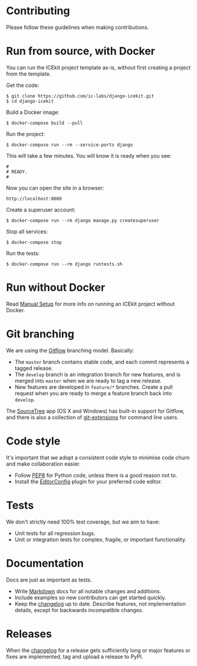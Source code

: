 # Contributing

Please follow these guidelines when making contributions.

# Run from source, with Docker

You can run the ICEkit project template as-is, without first creating a project
from the template.

Get the code:

    $ git clone https://github.com/ic-labs/django-icekit.git
    $ cd django-icekit

Build a Docker image:

    $ docker-compose build --pull

Run the project:

    $ docker-compose run --rm --service-ports django

This will take a few minutes. You will know it is ready when you see:

    #
    # READY.
    #

Now you can open the site in a browser:

    http://localhost:8000

Create a superuser account:

    $ docker-compose run --rm django manage.py createsuperuser

Stop all services:

    $ docker-compose stop

Run the tests:

    $ docker-compose run --rm django runtests.sh

# Run without Docker

Read [Manual Setup](../intro/manual-setup.md) for more info on running an
ICEkit project without Docker.

# Git branching

We are using the [Gitflow] branching model. Basically:

  * The `master` branch contains stable code, and each commit represents a
    tagged release.
  * The `develop` branch is an integration branch for new features, and is
    merged into `master` when we are ready to tag a new release.
  * New features are developed in `feature/*` branches. Create a pull request
    when you are ready to merge a feature branch back into `develop`.

The [SourceTree] app (OS X and Windows) has built-in support for Gitflow, and
there is also a collection of [git-extensions](https://github.com/nvie/gitflow/)
for command line users.

# Code style

It's important that we adopt a consistent code style to minimise code churn and
make collaboration easier.

  * Follow [PEP8] for Python code, unless there is a good reason not to.
  * Install the [EditorConfig](http://editorconfig.org/) plugin for your
    preferred code editor.

# Tests

We don't strictly need 100% test coverage, but we aim to have:

  * Unit tests for all regression bugs.
  * Unit or integration tests for complex, fragile, or important functionality.

# Documentation

Docs are just as important as tests.

  * Write [Markdown] docs for all notable changes and additions.
  * Include examples so new contributors can get started quickly.
  * Keep the [changelog] up to date. Describe features, not implementation
    details, except for backwards incompatible changes.

# Releases

When the [changelog] for a release gets sufficiently long or major features or
fixes are implemented, tag and upload a release to PyPI.

[changelog]: ../changelog.md
[Gitflow]: http://nvie.com/posts/a-successful-git-branching-model/
[Markdown]: http://daringfireball.net/projects/markdown/
[PEP8]: http://legacy.python.org/dev/peps/pep-0008/
[SourceTree]: http://sourcetreeapp.com/
